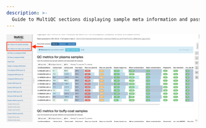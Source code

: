 ```yaml
---
description: >-
  Guide to MultiQC sections displaying sample meta information and pass/fail/warn metrics.
---
```




![](.gitbook/assets/meta.png)
